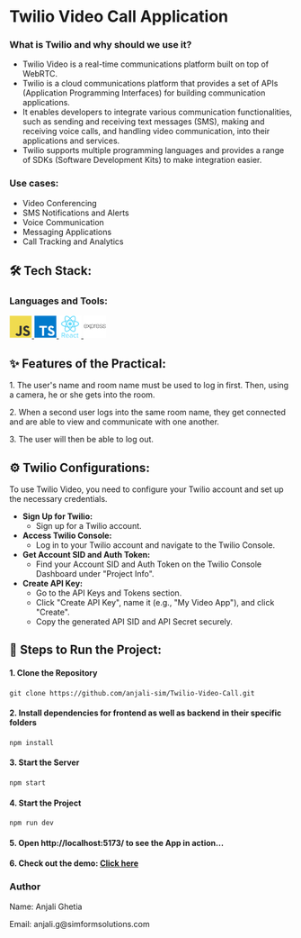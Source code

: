 # Twilio Video Call Application
<h3 align="left">What is Twilio and why should we use it?</h3>

-  Twilio Video is a real-time communications platform built on top of WebRTC.
-  Twilio is a cloud communications platform that provides a set of APIs (Application Programming Interfaces) for building communication applications.
-  It enables developers to integrate various communication functionalities, such as sending and receiving text messages (SMS), making and receiving voice calls, and handling video communication, into their applications and services.
-  Twilio supports multiple programming languages and provides a range of SDKs (Software Development Kits) to make integration easier.

<h3 align="left">Use cases:</h3>

- Video Conferencing
- SMS Notifications and Alerts
- Voice Communication
- Messaging Applications
- Call Tracking and Analytics

## 🛠️ Tech Stack:
<h3 align="left">Languages and Tools:</h3>
<p align="left">
  <a href="https://developer.mozilla.org/en-US/docs/Web/JavaScript" target="_blank" rel="noreferrer"> <img src="https://raw.githubusercontent.com/devicons/devicon/master/icons/javascript/javascript-original.svg" alt="javascript" width="40" height="40"/> </a> 
  <a href="https://www.typescriptlang.org/" target="_blank" rel="noreferrer"> <img src="https://raw.githubusercontent.com/devicons/devicon/master/icons/typescript/typescript-original.svg" alt="typescript" width="40" height="40"/> </a> 
  <a href="https://reactjs.org/" target="_blank" rel="noreferrer"> <img src="https://raw.githubusercontent.com/devicons/devicon/master/icons/react/react-original-wordmark.svg" alt="react" width="40" height="40"/> </a> 
  <a href="https://expressjs.com" target="_blank" rel="noreferrer"> <img src="https://raw.githubusercontent.com/devicons/devicon/master/icons/express/express-original-wordmark.svg" alt="express" width="40" height="40"/> </a> 
</p>

## :sparkles: Features of the Practical:
<p>1. The user's name and room name must be used to log in first. Then, using a camera, he or she gets into the room.</p>
<p>2. When a second user logs into the same room name, they get connected and are able to view and communicate with one another.</p>
<p></p>3. The user will then be able to log out.<p>

## ⚙️ Twilio Configurations:
To use Twilio Video, you need to configure your Twilio account and set up the necessary credentials.
* **Sign Up for Twilio:**
  - Sign up for a Twilio account.
* **Access Twilio Console:**
  - Log in to your Twilio account and navigate to the Twilio Console.
* **Get Account SID and Auth Token:**
  - Find your Account SID and Auth Token on the Twilio Console Dashboard under "Project Info".
* **Create API Key:**
  - Go to the API Keys and Tokens section.
  - Click "Create API Key", name it (e.g., "My Video App"), and click "Create".
  - Copy the generated API SID and API Secret securely.

## :hammer: Steps to Run the Project:
#### 1. Clone the Repository

```
git clone https://github.com/anjali-sim/Twilio-Video-Call.git
```

#### 2. Install dependencies for frontend as well as backend in their specific folders

```
npm install
```

#### 3. Start the Server

```
npm start
```

#### 4. Start the Project

```
npm run dev
```

#### 5. Open http://localhost:5173/ to see the App in action...

#### 6. Check out the demo: [Click here](https://drive.google.com/file/d/1xCjuKWOVDRD5HlopCJIfnesdQHJy-0Ve/view?usp=drive_link)

### Author
<p>Name: Anjali Ghetia</p>
Email: anjali.g@simformsolutions.com